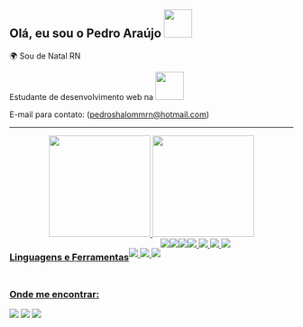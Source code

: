 


## Olá, eu sou o Pedro Araújo <img src="https://media0.giphy.com/media/yUPOIihbfS3A7v0vML/giphy.gif?cid=790b761171163e09404a86cd4c52a51458a4b56a216b95aa&rid=giphy.gif&ct=s" width="50"></h2>

<p>🌍 Sou de Natal RN</p> 


<p>Estudante de desenvolvimento web na <img src="https://media4.giphy.com/media/AuOc4PopTVr2YJPvbu/giphy.gif?cid=ecf05e47jf5n8ucx2h8953gk8vr0vr9oz4olijclwvyhgyg7&rid=giphy.gif&ct=s" width="50"></p>


E-mail para contato: (pedroshalommrn@hotmail.com)

---

<div align="center">
  <a href="https://github.com/Pedroshalom">
  <img height="180em" src="https://github-readme-stats.vercel.app/api?username=Pedroshalom&show_icons=true&theme=highcontrast&include_all_commits=true&count_private=true"/>
  <img height="180em" src="https://github-readme-stats.vercel.app/api/top-langs/?username=Pedroshalom&layout=compact&langs_count=7&theme=highcontrast"/>
</div>
   <div style="display: flex"><br>
     <h3>Linguagens e Ferramentas</h3>
   <div><br>
     <img src="https://img.shields.io/badge/HTML5-E34F26?style=for-the-badge&logo=html5&logoColor=white">
     <img src="https://img.shields.io/badge/javascript-%23323330.svg?style=for-the-badge&logo=javascript&logoColor=%23F7DF1E">
     <img src="https://img.shields.io/badge/css3-%231572B6.svg?style=for-the-badge&logo=css3&logoColor=white">
     </div>
     <img src="https://img.shields.io/badge/react-%2320232a.svg?style=for-the-badge&logo=react&logoColor=%2361DAFB">
     <img src="https://img.shields.io/badge/git-%23F05033.svg?style=for-the-badge&logo=git&logoColor=white">
     <img src="https://img.shields.io/badge/github-%23121011.svg?style=for-the-badge&logo=github&logoColor=white">
     <div>
     <img src="https://img.shields.io/badge/vercel-%23000000.svg?style=for-the-badge&logo=vercel&logoColor=white">
     <img src="https://img.shields.io/badge/React_Router-CA4245?style=for-the-badge&logo=react-router&logoColor=white">
     <img src="https://img.shields.io/badge/redux-%23593d88.svg?style=for-the-badge&logo=redux&logoColor=white">
     <img src="https://img.shields.io/badge/Docker-2CA5E0?style=for-the-badge&logo=docker&logoColor=whit">
   </div>  
     </div>
  
  ##
  
  <div> 
  <h3 align="left">Onde me encontrar:</h3>
   <a href="https://www.linkedin.com/in/pedro-manoel-santos/" alt="Linkedin">
  <img src="https://img.shields.io/badge/-Linkedin-0e76a8?style=flat-square&logo=Linkedin&logoColor=white&link=https://www.linkedin.com/in/rodrigosakae/" /></a>

  <a href="http://wa.me/+5584987836762" alt="WhatsApp">
  <img src="https://img.shields.io/badge/-WhatsApp-25d366?style=flat-square&labelColor=25d366&logo=whatsapp&logoColor=white&link=http://wa.me/+5584987836762"/></a>

  <a href="https://www.instagram.com/pedrinho_shalom/" alt="Instagram">
  <img src="https://img.shields.io/badge/-Instagram-DF0174?style=flat-square&labelColor=DF0174&logo=instagram&logoColor=white&link=https://www.instagram.com/rsakae/"/></a>
    </p> 

 
